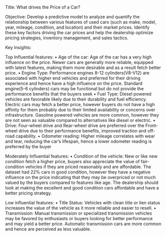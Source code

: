 Title: What drives the Price of a Car?

Objective: Develop a predictive model to analyze and quantify the relationship between various features of used cars (such as make, model, year, mileage, condition, and location) and their market prices. Identify these key factors driving the car prices and help the dealership optimize pricing strategies, inventory management, and sales tactics.

Key Insights:

Top Influential features:
•	Age of the car: Age of the car has a very high influence on the price. Newer cars are generally more reliable, equipped with latest features, making them more desirable and as a result fetch better price.
•	Engine Type: Performance engines 8-12 cylinders(V8-V12) are associated with higher end vehicles and preferred for their driving experience and hence have a high influence on the price. Standard engine(5-6 cylinders) cars may be functional but do not provide the performance benefits that the buyers seek
•	Fuel Type: Diesel powered vehicles are favorable likely due to their durability and fuel efficiency. Electric cars may fetch a better price, however buyers do not have a high affinity for them probably due to their limited availability or concerns over infrastructure. Gasoline powered vehicles are more common, however they are not seen as valuable compared to alternatives like diesel or electric.
•	Drive: Four-wheel drive and Rear-wheel drive are preferred over the Front-wheel drive due to their performance benefits, improved traction and off-road capability.
•	Odometer reading: Higher mileage correlates with wear and tear, reducing the car’s lifespan, hence a lower odometer reading is preferred by the buyer

Moderately Influential features:
•	Condition of the vehicle: New or like new condition fetch a higher price, buyers also appreciate the value of fair-condition vehicles if they are priced reasonably and are affordable. The dataset had 22% cars in good condition, however they have a negative influence on the price indicating that they may be overpriced or not much valued by the buyers compared to features like age. The dealership should look at making the excellent and good condition cars affordable and have a better pricing strategy.

Low influential features:
•	Title Status: Vehicles with clean title or lien status increases the value of the vehicle as it more reliable and easier to resell. 
•	Transmission: Manual transmission or specialized transmission vehicles may be favored by enthusiasts or buyers looking for better performance and may yield a better price. Automatic transmission cars are more common and hence are perceived as less valuable.

